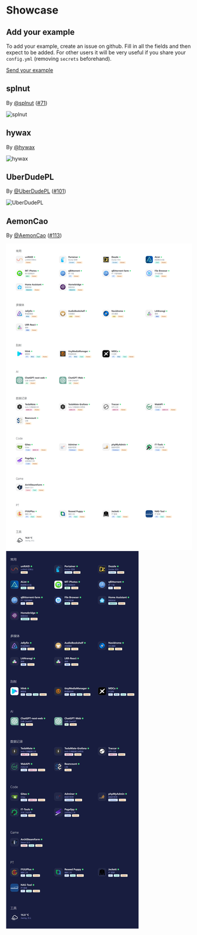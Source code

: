 # Showcase

## Add your example

To add your example, create an issue on github. Fill in all the fields and then expect to be added.
For other users it will be very useful if you share your `config.yml` (removing `secrets` beforehand).

[Send your example](https://github.com/hywax/mafl/issues/new?assignees=&labels=showcase&projects=&template=showcase.yml&title=%5BSHOWCASE%5D+%3Ctitle%3E)

## splnut

By [@splnut](https://github.com/splnut) ([#71](https://github.com/hywax/mafl/issues/71))

![splnut](../public/showcase/splnut.png)

## hywax

By [@hywax](https://github.com/hywax)

![hywax](../public/showcase/hywax.png)

## UberDudePL

By [@UberDudePL](https://github.com/UberDudePL) ([#101](https://github.com/hywax/mafl/issues/101))

![UberDudePL](../public/showcase/uberdudepl.png)

## AemonCao

By [@AemonCao](https://github.com/AemonCao) ([#113](https://github.com/hywax/mafl/issues/113))

![AemonCao 1](../public/showcase/aemon-cao-1.png)
![AemonCao 2](../public/showcase/aemon-cao-2.png)

